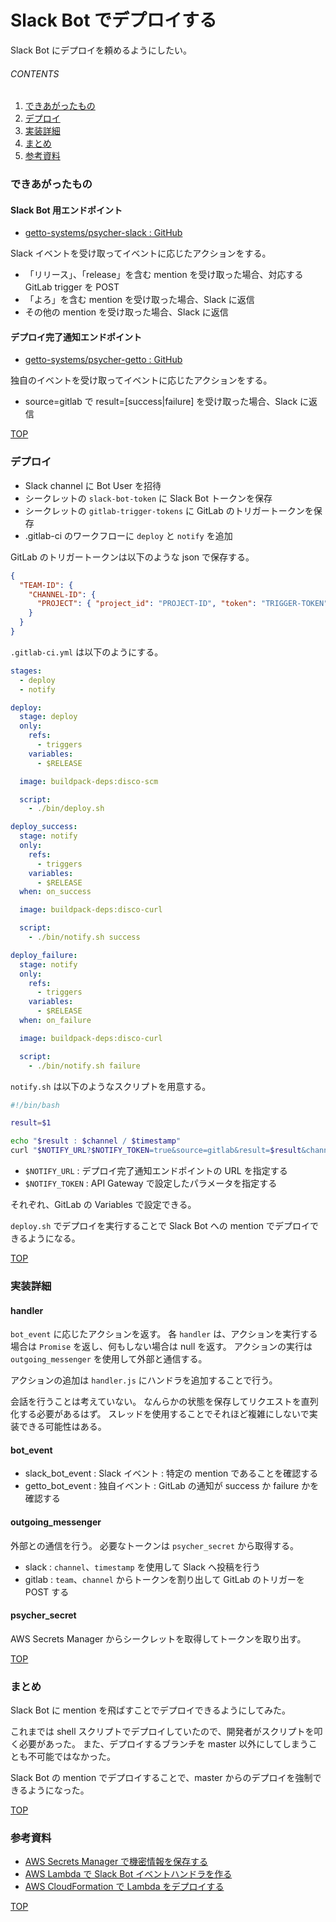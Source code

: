 # Slack Bot でデプロイする
<a id="top"></a>

Slack Bot にデプロイを頼めるようにしたい。

###### CONTENTS

1. [できあがったもの](#outcome)
1. [デプロイ](#deploy)
1. [実装詳細](#details)
1. [まとめ](#postscript)
1. [参考資料](#reference)


<a id="outcome"></a>
### できあがったもの

#### Slack Bot 用エンドポイント

- [getto-systems/psycher-slack : GitHub](https://github.com/getto-systems/psycher-slack)

Slack イベントを受け取ってイベントに応じたアクションをする。

- 「リリース」、「release」を含む mention を受け取った場合、対応する GitLab trigger を POST
- 「よろ」を含む mention を受け取った場合、Slack に返信
- その他の mention を受け取った場合、Slack に返信


#### デプロイ完了通知エンドポイント

- [getto-systems/psycher-getto : GitHub](https://github.com/getto-systems/psycher-getto)

独自のイベントを受け取ってイベントに応じたアクションをする。

- source=gitlab で result=[success|failure] を受け取った場合、Slack に返信


[TOP](#top)
<a id="deploy"></a>
### デプロイ

- Slack channel に Bot User を招待
- シークレットの `slack-bot-token` に Slack Bot トークンを保存
- シークレットの `gitlab-trigger-tokens` に GitLab のトリガートークンを保存
- .gitlab-ci のワークフローに `deploy` と `notify` を追加

GitLab のトリガートークンは以下のような json で保存する。

```json
{
  "TEAM-ID": {
    "CHANNEL-ID": {
      "PROJECT": { "project_id": "PROJECT-ID", "token": "TRIGGER-TOKEN" }
    }
  }
}
```

`.gitlab-ci.yml` は以下のようにする。

```yaml
stages:
  - deploy
  - notify

deploy:
  stage: deploy
  only:
    refs:
      - triggers
    variables:
      - $RELEASE

  image: buildpack-deps:disco-scm

  script:
    - ./bin/deploy.sh

deploy_success:
  stage: notify
  only:
    refs:
      - triggers
    variables:
      - $RELEASE
  when: on_success

  image: buildpack-deps:disco-curl

  script:
    - ./bin/notify.sh success

deploy_failure:
  stage: notify
  only:
    refs:
      - triggers
    variables:
      - $RELEASE
  when: on_failure

  image: buildpack-deps:disco-curl

  script:
    - ./bin/notify.sh failure
```

`notify.sh` は以下のようなスクリプトを用意する。

```bash
#!/bin/bash

result=$1

echo "$result : $channel / $timestamp"
curl "$NOTIFY_URL?$NOTIFY_TOKEN=true&source=gitlab&result=$result&channel=$channel&timestamp=$timestamp"
```

- `$NOTIFY_URL` : デプロイ完了通知エンドポイントの URL を指定する
- `$NOTIFY_TOKEN` : API Gateway で設定したパラメータを指定する

それぞれ、GitLab の Variables で設定できる。

`deploy.sh` でデプロイを実行することで Slack Bot への mention でデプロイできるようになる。


[TOP](#top)
<a id="details"></a>
### 実装詳細

#### handler

`bot_event` に応じたアクションを返す。
各 `handler` は、アクションを実行する場合は `Promise` を返し、何もしない場合は null を返す。
アクションの実行は `outgoing_messenger` を使用して外部と通信する。

アクションの追加は `handler.js` にハンドラを追加することで行う。

会話を行うことは考えていない。
なんらかの状態を保存してリクエストを直列化する必要があるはず。
スレッドを使用することでそれほど複雑にしないで実装できる可能性はある。


#### bot_event

- slack_bot_event : Slack イベント : 特定の mention であることを確認する
- getto_bot_event : 独自イベント : GitLab の通知が success か failure かを確認する


#### outgoing_messenger

外部との通信を行う。
必要なトークンは `psycher_secret` から取得する。

- slack : `channel`、`timestamp` を使用して Slack へ投稿を行う
- gitlab : `team`、`channel` からトークンを割り出して GitLab のトリガーを POST する


#### psycher_secret

AWS Secrets Manager からシークレットを取得してトークンを取り出す。


[TOP](#top)
<a id="postscript"></a>
### まとめ

Slack Bot に mention を飛ばすことでデプロイできるようにしてみた。

これまでは shell スクリプトでデプロイしていたので、開発者がスクリプトを叩く必要があった。
また、デプロイするブランチを master 以外にしてしまうことも不可能ではなかった。

Slack Bot の mention でデプロイすることで、master からのデプロイを強制できるようになった。


[TOP](#top)
<a id="reference"></a>
### 参考資料

- [AWS Secrets Manager で機密情報を保存する](/entry/2019/08/03/192052)
- [AWS Lambda で Slack Bot イベントハンドラを作る](/entry/2019/08/03/214352)
- [AWS CloudFormation で Lambda をデプロイする](/entry/2019/08/04/025509)


[TOP](#top)
